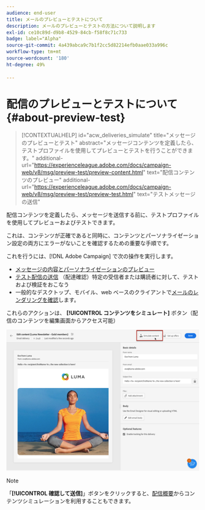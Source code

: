 ```yaml
---
audience: end-user
title: メールのプレビューとテストについて
description: メールのプレビューとテストの方法について説明します
exl-id: ce10c89d-d9b8-4529-84cb-f58f8c71c733
badge: label="Alpha"
source-git-commit: 4a439abca9c7b1f2cc5d82214efb0aae033a996c
workflow-type: tm+mt
source-wordcount: '180'
ht-degree: 49%

---
```


# 配信のプレビューとテストについて {#about-preview-test}

>[!CONTEXTUALHELP]
>id="acw_deliveries_simulate"
>title="メッセージのプレビューとテスト"
>abstract="メッセージコンテンツを定義したら、テストプロファイルを使用してプレビューとテストを行うことができます。"
>additional-url="https://experienceleague.adobe.com/docs/campaign-web/v8/msg/preview-test/preview-content.html" text="配信コンテンツのプレビュー"
>additional-url="https://experienceleague.adobe.com/docs/campaign-web/v8/msg/preview-test/preview-test.html" text="テストメッセージの送信"

配信コンテンツを定義したら、メッセージを送信する前に、テストプロファイルを使用してプレビューおよびテストできます。

これは、コンテンツが正確であると同時に、コンテンツとパーソナライゼーション設定の両方にエラーがないことを確認するための重要な手順です。

これを行うには、[!DNL Adobe Campaign] で次の操作を実行します。

* [メッセージの内容とパーソナライゼーションのプレビュー](preview-content.md)
* [テスト配信の送信](test-deliveries.md) （配達確認）特定の受信者または購読者に対して、テストおよび検証をおこなう
* 一般的なデスクトップ、モバイル、web ベースのクライアントで[メールのレンダリングを確認](email-rendering.md)します。

これらのアクションは、 **[!UICONTROL コンテンツをシミュレート]** ボタン（配信のコンテンツを編集画面からアクセス可能）

<!-- from the [Edit content](../content/edit-content.md) screen or from the [Email Designer](../content/get-started-email-designer.md).-->

![](assets/simulate-button.png)

>[!NOTE]
>
>「**[!UICONTROL 確認して送信]**」ボタンをクリックすると、[配信概要](../monitor/prepare-send.md)からコンテンツシミュレーションを利用することもできます。
